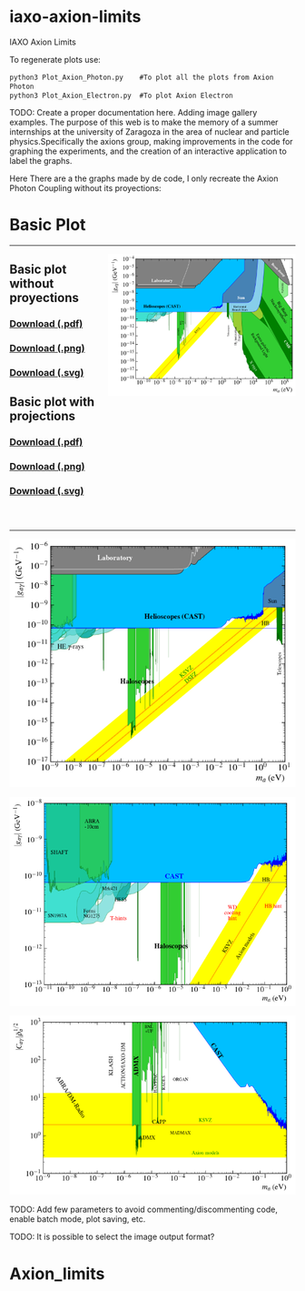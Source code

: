 # iaxo-axion-limits
IAXO Axion Limits

To regenerate plots use:

```
python3 Plot_Axion_Photon.py    #To plot all the plots from Axion Photon 
python3 Plot_Axion_Electron.py  #To plot Axion Electron

```



TODO: Create a proper documentation here. Adding image gallery examples.
The purpose of this web is to make the memory of a summer internships at the university of Zaragoza in the area of nuclear and particle physics.Specifically the axions group, making improvements in the code for graphing the experiments, and the creation of an interactive application to label the graphs.

Here There are a the graphs made by de code, I only recreate the Axion Photon Coupling without its proyections:

# Basic Plot
---
[<img align="right" height="250" src="Javatrain/plots/Labeled/AxionPhoton_large_panorama.svg">](https://github.com/DanielMartinezMiravete/Axion-limts/blob/main/Javatrain/plots/Labeled/AxionPhoton_large_panorama.svg)

## Basic plot without proyections

### [Download (.pdf)](https://github.com/DanielMartinezMiravete/Axion-limts/raw/main/Javatrain/plots/Labeled/AxionPhoton_large_panoramalabeled.pdf)
### [Download (.png)](https://github.com/DanielMartinezMiravete/Axion-limts/raw/main/Javatrain/plots/Labeled/AxionPhoton_large_panorama.png)

### [Download (.svg)]()
## Basic plot with projections
### [Download (.pdf)]()
### [Download (.png)]()
### [Download (.svg)]()


### &nbsp;

---



![Axion Photon Panorama](Javatrain/plots/Labeled/AxionPhoton_panorama.png)

![Axion Photon Helioscopes](Javatrain/plots/Labeled/AxionPhoton_helioscopes.png)

![Axion Photon Helioscopes](Javatrain/plots/Labeled/AxionPhoton_haloscopes.png)


TODO: Add few parameters to avoid commenting/discommenting code, enable batch mode, plot saving, etc.

TODO: It is possible to select the image output format?
# Axion_limits
